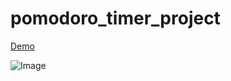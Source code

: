 # pomodoro_timer_project

[Demo](https://github.com/vernonwebdev/pomodoro_timer_project/blob/main/index.html)

![Image](https://github.com/user-attachments/assets/53b28a24-b2e1-47a7-8d01-c814d38cbbf6)
